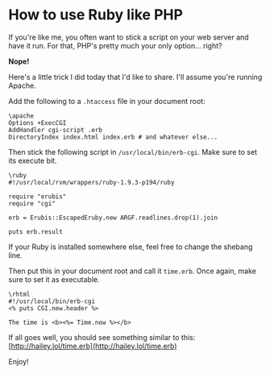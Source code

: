 # How to use Ruby like PHP

If you're like me, you often want to stick a script on your web server and have it run. For that, PHP's pretty much your only option... right?

**Nope!**

Here's a little trick I did today that I'd like to share. I'll assume you're running Apache.

Add the following to a `.htaccess` file in your document root:

    \apache
    Options +ExecCGI
    AddHandler cgi-script .erb
    DirectoryIndex index.html index.erb # and whatever else...

Then stick the following script in `/usr/local/bin/erb-cgi`. Make sure to set its execute bit.

    \ruby
    #!/usr/local/rvm/wrappers/ruby-1.9.3-p194/ruby
    
    require "erubis"
    require "cgi"
    
    erb = Erubis::EscapedEruby.new ARGF.readlines.drop(1).join
    
    puts erb.result

If your Ruby is installed somewhere else, feel free to change the shebang line.

Then put this in your document root and call it `time.erb`. Once again, make sure to set it as executable.

    \rhtml
    #!/usr/local/bin/erb-cgi
    <% puts CGI.new.header %>
    
    The time is <b><%= Time.now %></b>

If all goes well, you should see something similar to this: [http://hailey.lol/time.erb](http://hailey.lol/time.erb)

Enjoy!